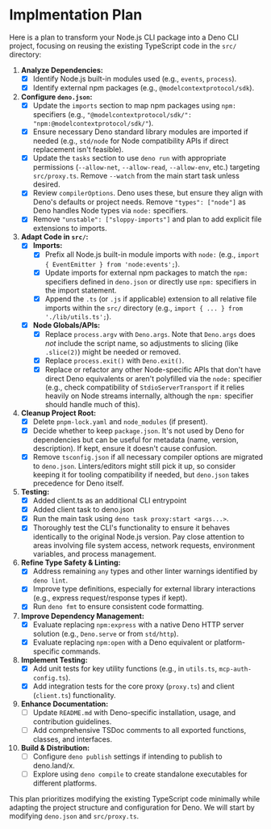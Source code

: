 # Implmentation Plan

Here is a plan to transform your Node.js CLI package into a Deno CLI project, focusing on reusing the existing TypeScript code in the `src/` directory:

1. **Analyze Dependencies:**
    - [x] Identify Node.js built-in modules used (e.g., `events`, `process`).
    - [x] Identify external npm packages (e.g., `@modelcontextprotocol/sdk`).
2. **Configure `deno.json`:**
    - [x] Update the `imports` section to map npm packages using `npm:` specifiers (e.g., `"@modelcontextprotocol/sdk/": "npm:@modelcontextprotocol/sdk/"`).
    - [x] Ensure necessary Deno standard library modules are imported if needed (e.g., `std/node` for Node compatibility APIs if direct replacement isn't feasible).
    - [x] Update the `tasks` section to use `deno run` with appropriate permissions (`--allow-net`, `--allow-read`, `--allow-env`, etc.) targeting `src/proxy.ts`. Remove `--watch` from the main start task unless desired.
    - [x] Review `compilerOptions`. Deno uses these, but ensure they align with Deno's defaults or project needs. Remove `"types": ["node"]` as Deno handles Node types via `node:` specifiers.
    - [x] Remove `"unstable": ["sloppy-imports"]` and plan to add explicit file extensions to imports.
3. **Adapt Code in `src/`:**
    - [x] **Imports:**
        - [x] Prefix all Node.js built-in module imports with `node:` (e.g., `import { EventEmitter } from 'node:events';`).
        - [x] Update imports for external npm packages to match the `npm:` specifiers defined in `deno.json` or directly use `npm:` specifiers in the import statement.
        - [x] Append the `.ts` (or `.js` if applicable) extension to all relative file imports within the `src/` directory (e.g., `import { ... } from './lib/utils.ts';`).
    - [x] **Node Globals/APIs:**
        - [x] Replace `process.argv` with `Deno.args`. Note that `Deno.args` does *not* include the script name, so adjustments to slicing (like `.slice(2)`) might be needed or removed.
        - [x] Replace `process.exit()` with `Deno.exit()`.
        - [x] Replace or refactor any other Node-specific APIs that don't have direct Deno equivalents or aren't polyfilled via the `node:` specifier (e.g., check compatibility of `StdioServerTransport` if it relies heavily on Node streams internally, although the `npm:` specifier should handle much of this).
4. **Cleanup Project Root:**
    - [x] Delete `pnpm-lock.yaml` and `node_modules` (if present).
    - [x] Decide whether to keep `package.json`. It's not used by Deno for dependencies but can be useful for metadata (name, version, description). If kept, ensure it doesn't cause confusion.
    - [x] Remove `tsconfig.json` if all necessary compiler options are migrated to `deno.json`. Linters/editors might still pick it up, so consider keeping it for tooling compatibility if needed, but `deno.json` takes precedence for Deno itself.
5. **Testing:**
    - [x] Added client.ts as an additional CLI entrypoint
    - [x] Added client task to deno.json
    - [x] Run the main task using `deno task proxy:start <args...>`.
    - [x] Thoroughly test the CLI's functionality to ensure it behaves identically to the original Node.js version. Pay close attention to areas involving file system access, network requests, environment variables, and process management.

6. **Refine Type Safety & Linting:**
    - [x] Address remaining `any` types and other linter warnings identified by `deno lint`.
    - [x] Improve type definitions, especially for external library interactions (e.g., express request/response types if kept).
    - [x] Run `deno fmt` to ensure consistent code formatting.
7. **Improve Dependency Management:**
    - [x] Evaluate replacing `npm:express` with a native Deno HTTP server solution (e.g., `Deno.serve` or from `std/http`).
    - [x] Evaluate replacing `npm:open` with a Deno equivalent or platform-specific commands.
8. **Implement Testing:**
    - [x] Add unit tests for key utility functions (e.g., in `utils.ts`, `mcp-auth-config.ts`).
    - [x] Add integration tests for the core proxy (`proxy.ts`) and client (`client.ts`) functionality.
9. **Enhance Documentation:**
    - [ ] Update `README.md` with Deno-specific installation, usage, and contribution guidelines.
    - [ ] Add comprehensive TSDoc comments to all exported functions, classes, and interfaces.
10. **Build & Distribution:**
    - [ ] Configure `deno publish` settings if intending to publish to deno.land/x.
    - [ ] Explore using `deno compile` to create standalone executables for different platforms.

This plan prioritizes modifying the existing TypeScript code minimally while adapting the project structure and configuration for Deno. We will start by modifying `deno.json` and `src/proxy.ts`.
